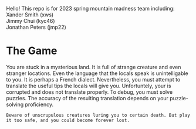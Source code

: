 <p>Hello! This repo is for 2023 spring mountain madness team including: <br>  
Xander Smith (xws)<br>  
Jimmy Chui (kyc46)<br>  
Jonathan Peters (jmp22) <br>  
</p>

# The Game

<p>
You are stuck in a mysterious land. It is full of strange creature and even stranger locations.
Even the language that the locals speak is unintelligable to you. It is perhaps a French dialect. Nevertheless, you must attempt to translate the useful tips the locals will give you. Unfortuntely, your <GENERIC TRANSLATE APP> is corrupted and does not translate properly. To debug, you must solve puzzles. The accuracy of the resulting translation depends on your puzzle-solving proficiency. 

    Beware of unscrupulous creatures luring you to certain death. But play it too safe, and you could become forever lost.

